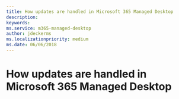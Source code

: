 ```yaml
---
title: How updates are handled in Microsoft 365 Managed Desktop
description:  
keywords: 
ms.service: m365-managed-desktop
author: jdeckerms
ms.localizationpriority: medium
ms.date: 06/06/2018
---
```


# How updates are handled in Microsoft 365 Managed Desktop


<!--This topic is the target for a "Learn more" link in the Admin Portal (aka.ms/update-rings); do not delete.-->